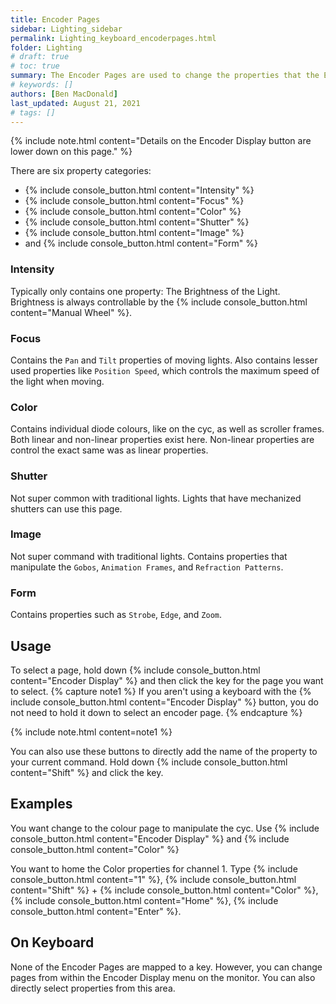 ```yaml
---
title: Encoder Pages
sidebar: Lighting_sidebar
permalink: Lighting_keyboard_encoderpages.html
folder: Lighting
# draft: true
# toc: true
summary: The Encoder Pages are used to change the properties that the Encoder Wheels manipulate.
# keywords: []
authors: [Ben MacDonald]
last_updated: August 21, 2021
# tags: []
---
```


{% include note.html content="Details on the Encoder Display button are lower down on this page." %}


There are six property categories:

- {% include console_button.html content="Intensity" %}
- {% include console_button.html content="Focus" %}
- {% include console_button.html content="Color" %}
- {% include console_button.html content="Shutter" %}
- {% include console_button.html content="Image" %}
- and {% include console_button.html content="Form" %}

### Intensity
Typically only contains one property: The Brightness of the Light. Brightness is always controllable by the {% include console_button.html content="Manual Wheel" %}.

### Focus
Contains the `Pan` and `Tilt` properties of moving lights. Also contains lesser used properties like `Position Speed`, which controls the maximum speed of the light when moving.

### Color
Contains individual diode colours, like on the cyc, as well as scroller frames. Both linear and non-linear properties exist here. Non-linear properties are control the exact same was as linear properties.

### Shutter
Not super common with traditional lights. Lights that have mechanized shutters can use this page.

### Image
Not super command with traditional lights. Contains properties that manipulate the `Gobos`, `Animation Frames`, and `Refraction Patterns`.

### Form
Contains properties such as `Strobe`, `Edge`, and `Zoom`.

## Usage
To select a page, hold down {% include console_button.html content="Encoder Display" %} and then click the key for the page you want to select.
{% capture note1 %}
If you aren't using a keyboard with the {% include console_button.html content="Encoder Display" %} button, you do not need to hold it down to select an encoder page.
{% endcapture %}

{% include note.html content=note1 %}

You can also use these buttons to directly add the name of the property to your current command. Hold down {% include console_button.html content="Shift" %} and click the key.
## Examples
You want change to the colour page to manipulate the cyc. Use {% include console_button.html content="Encoder Display" %} and {% include console_button.html content="Color" %}

You want to home the Color properties for channel 1. Type {% include console_button.html content="1" %}, {% include console_button.html content="Shift" %} + {% include console_button.html content="Color" %}, {% include console_button.html content="Home" %}, {% include console_button.html content="Enter" %}.
## On Keyboard
None of the Encoder Pages are mapped to a key. However, you can change pages from within the Encoder Display menu on the monitor. You can also directly select properties from this area.